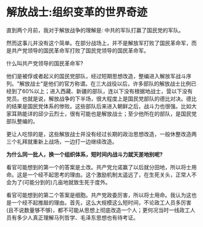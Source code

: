 # 解放战士:组织变革的世界奇迹

直到两个月前，我对于解放战争的理解是: 中共的军队打赢了国民党的军队。

然而这事儿并没有这个简单。在部分战场上，并不是解放军打败了国民革命军，而是共产党领导的国民革命军打败了国民党领导的国民革命军。

什么叫共产党领导的国民革命军?

他们是被俘或者起义的国民党部队，经过短期思想改造，整编进入解放军战斗序列。"解放战士"是他们的官方称谓。在三大战役以后，许多部队的解放战士比例已经到了60%以上；进入西藏、新疆的部队，连以下没有根据地战士，营以下没有党员。也就是说，解放战争的下半场，很大程度上是国民党部队的德比对决。德比的结果是国民党体系的惨败。这些部队后来进入朝鲜之后，战斗力也很强。比如大家耳熟能详的邱少云烈士，很有可能也是解放战士；至少他所在的部队，是国民党部队整编的。

更让人吃惊的是，这些解放战士并没有经过长期的政治思想改造，一般休整改造两三个礼拜就重新上战场，一边打一边继续改造。

**为什么同一批人，换一个组织体系，短时间内战斗力就天差地别呢?**

看官可能想到的第一个的答案是土改。共产党允诺赢了以后就分田地，所以将士用命。这是一个经不起思考的理由。这个激励机制太遥远了，在生死关头，正常人不会为了(可能分到的)几亩地就致生死于度外。

看官可能想到的第二个答案是细胞。共产党政委厉害，所以将士用命。我认为这也是一个经不起推敲的理由。首先，这么大规模这么短时间，不论政工人员多厉害(且不说数量够不够)，都不可能从思想上彻底改造一个人；更何况当时一线政工人员有多少人真正理解马列哲学、毛泽东思想也有待考证。


